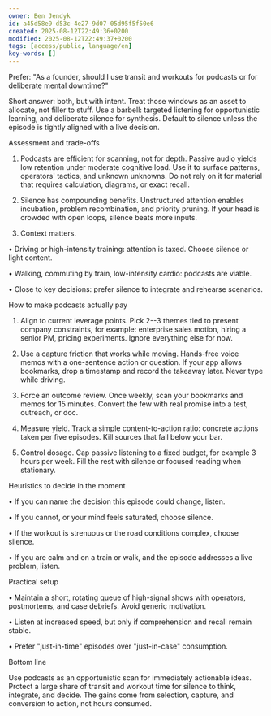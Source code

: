 ```yaml
---
owner: Ben Jendyk
id: a45d58e9-d53c-4e27-9d07-05d95f5f50e6
created: 2025-08-12T22:49:36+0200
modified: 2025-08-12T22:49:37+0200
tags: [access/public, language/en]
key-words: []
---
```


Prefer: "As a founder, should I use transit and workouts for podcasts or for deliberate mental downtime?"

  

Short answer: both, but with intent. Treat those windows as an asset to allocate, not filler to stuff. Use a barbell: targeted listening for opportunistic learning, and deliberate silence for synthesis. Default to silence unless the episode is tightly aligned with a live decision.

  

Assessment and trade-offs

1. Podcasts are efficient for scanning, not for depth. Passive audio yields low retention under moderate cognitive load. Use it to surface patterns, operators' tactics, and unknown unknowns. Do not rely on it for material that requires calculation, diagrams, or exact recall.

2. Silence has compounding benefits. Unstructured attention enables incubation, problem recombination, and priority pruning. If your head is crowded with open loops, silence beats more inputs.

3. Context matters.

• Driving or high-intensity training: attention is taxed. Choose silence or light content.

• Walking, commuting by train, low-intensity cardio: podcasts are viable.

• Close to key decisions: prefer silence to integrate and rehearse scenarios.

  

How to make podcasts actually pay

1. Align to current leverage points. Pick 2--3 themes tied to present company constraints, for example: enterprise sales motion, hiring a senior PM, pricing experiments. Ignore everything else for now.

2. Use a capture friction that works while moving. Hands-free voice memos with a one-sentence action or question. If your app allows bookmarks, drop a timestamp and record the takeaway later. Never type while driving.

3. Force an outcome review. Once weekly, scan your bookmarks and memos for 15 minutes. Convert the few with real promise into a test, outreach, or doc.

4. Measure yield. Track a simple content-to-action ratio: concrete actions taken per five episodes. Kill sources that fall below your bar.

5. Control dosage. Cap passive listening to a fixed budget, for example 3 hours per week. Fill the rest with silence or focused reading when stationary.

  

Heuristics to decide in the moment

• If you can name the decision this episode could change, listen.

• If you cannot, or your mind feels saturated, choose silence.

• If the workout is strenuous or the road conditions complex, choose silence.

• If you are calm and on a train or walk, and the episode addresses a live problem, listen.

  

Practical setup

• Maintain a short, rotating queue of high-signal shows with operators, postmortems, and case debriefs. Avoid generic motivation.

• Listen at increased speed, but only if comprehension and recall remain stable.

• Prefer "just-in-time" episodes over "just-in-case" consumption.

  

Bottom line

Use podcasts as an opportunistic scan for immediately actionable ideas. Protect a large share of transit and workout time for silence to think, integrate, and decide. The gains come from selection, capture, and conversion to action, not hours consumed.